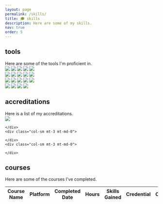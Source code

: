 ```yaml
---
layout: page
permalink: /skills/
title: 🎓 skills
description: Here are some of my skills.
nav: true
order: 5
---
```


<div class="projects">
<h2 class="category">tools</h2>
  Here are some of the tools I'm proficient in.
  <div class="row mt-3">
    <div class="col-sm mt-3 mt-md-0">
      <img src="/assets/img/skills/python.png">
      <img src="/assets/img/skills/sklearn.png">
      <img src="/assets/img/skills/docker.png">
      <img src="/assets/img/skills/neo4j.png">
      <img src="/assets/img/skills/postgressql.png">
    </div>
    <div class="col-sm mt-3 mt-md-0">
      <img src="/assets/img/skills/databricks.png">
      <img src="/assets/img/skills/tensorflow.png">
      <img src="/assets/img/skills/git.png">
      <img src="/assets/img/skills/spacy.png">
      <img src="/assets/img/skills/latex.png">
    </div>
    <div class="col-sm mt-3 mt-md-0">
      <img src="/assets/img/skills/pandas.png">
      <img src="/assets/img/skills/pytorch.png">
      <img src="/assets/img/skills/plotly.png">
      <img src="/assets/img/skills/shap.png">
      <img src="/assets/img/skills/r.png">
    </div>
    <div class="col-sm mt-3 mt-md-0">
      <img src="/assets/img/skills/numpy.png">
      <img src="/assets/img/skills/transformers.png">
      <img src="/assets/img/skills/spark.png">
      <img src="/assets/img/skills/mlflow.png">
    </div>
  </div>
<h2 class="category">accreditations</h2>
  Here is a list of my accreditations.
  <div class="row mt-3">
    <div class="col-sm mt-3 mt-md-0">
      <a href="https://credentials.databricks.com/55fb7987-70cc-4296-802c-58a4924c76c2#gs.yqniy9" target="_blank">
        <img src="/assets/img/skills/lakehouse_fundamentals.png">
      </a>
    </div>
    <div class="col-sm mt-3 mt-md-0">
      
    </div>
    <div class="col-sm mt-3 mt-md-0">
      
    </div>
    <div class="col-sm mt-3 mt-md-0">
      
    </div>
</div>
<h2 class="category">courses</h2>
  Here are some of the courses I've completed.
  <table
  data-click-to-select="false"
  data-height="780"
  data-pagination="true"
  data-search="true"
  data-toggle="table"
  data-url="{{ '/assets/json/courses.json' | relative_url }}">
  <thead>
    <tr>
      <th data-field="name" data-halign="left" data-align="left" data-sortable="true">Course Name</th>
      <th data-field="platform" data-halign="center" data-align="center" data-sortable="true">Platform</th>
      <th data-field="date" data-halign="center" data-align="center" data-sortable="true">Completed Date</th>
      <th data-field="hours" data-halign="center" data-align="center" data-sortable="true">Hours</th>
      <th data-field="skills" data-halign="left" data-align="left" data-sortable="true">Skills Gained</th>
      <th data-field="credential" data-halign="center" data-align="center" data-sortable="true">Credential</th>
      <th data-field="certificate" data-halign="center" data-align="center" data-sortable="true">Certificate</th>
    </tr>
  </thead>
</table>
</div>
